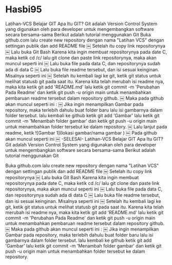 # Hasbi95
Latihan-VCS Belajar GIT Apa Itu GIT? Git adalah Version Control System yang digunakan oleh para developer untuk mengembangkan software secara bersama-sama Berikut adalah tutorial menggunakan Git  Buka github.com lalu create new repository dengan nama "Latihan VCS" dengan settingan publik dan add README file ￼ Setelah itu copy link repositorynya ￼ Lalu buka Git Bash Karena kita ingin membuat repositorynya pada date C, maka ketik cd /c/ lalu git clone dan paste link repositorynya, maka akan muncul seperti ini ￼ Lalu buka file pada data C, dan repositorynya sudah ada di data C ￼ Lalu buka file readme tersebut, dan isi sesuai keinginan. Misalnya seperti ini ￼ Setelah itu kembali lagi ke git, ketik git status untuk melihat statusb git pada saat itu. Karena kita telah merubah isi readme nya, maka kita ketik git add 'README.md' lalu ketik git commit -m 'Perubahan Pada Readme' dan ketik git push -u origin main untuk menambahkan pembaruan readme tersebut dalam repository github. ￼ Maka pada github akan muncul seperti ini : ￼ Jika ingin menampilkan Gambar pada repository, maka terlebih dahulu buat folder baru lalu isi gambarnya dalam folder tersebut. lalu kembali ke github ketik git add 'Gambar' lalu ketik git commit -m 'Menambah folder gambar' dan ketik git push -u origin main untuk menambahkan folder tersebut ke dalam repository. ￼ Lalu lanjut pada readme, ketik ![Gambar 1](lokasi gambar/nama gambar ) ￼ Pada github akan muncul seperti ini ￼ -SELESAI-
Latihan-VCS
Belajar GIT
Apa Itu GIT?
Git adalah Version Control System yang digunakan oleh para developer untuk mengembangkan software secara bersama-sama Berikut adalah tutorial menggunakan Git

Buka github.com lalu create new repository dengan nama "Latihan VCS" dengan settingan publik dan add README file ￼
Setelah itu copy link repositorynya ￼
Lalu buka Git Bash
Karena kita ingin membuat repositorynya pada date C, maka ketik cd /c/ lalu git clone dan paste link repositorynya, maka akan muncul seperti ini ￼
Lalu buka file pada data C, dan repositorynya sudah ada di data C ￼
Lalu buka file readme tersebut, dan isi sesuai keinginan. Misalnya seperti ini ￼
Setelah itu kembali lagi ke git, ketik git status untuk melihat statusb git pada saat itu. Karena kita telah merubah isi readme nya, maka kita ketik git add 'README.md' lalu ketik git commit -m 'Perubahan Pada Readme' dan ketik git push -u origin main untuk menambahkan pembaruan readme tersebut dalam repository github. ￼
Maka pada github akan muncul seperti ini : ￼
Jika ingin menampilkan Gambar pada repository, maka terlebih dahulu buat folder baru lalu isi gambarnya dalam folder tersebut. lalu kembali ke github ketik git add 'Gambar' lalu ketik git commit -m 'Menambah folder gambar' dan ketik git push -u origin main untuk menambahkan folder tersebut ke dalam repository. 
